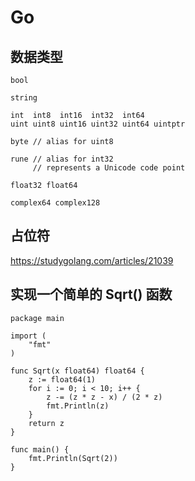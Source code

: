 # Go

## 数据类型

```
bool

string

int  int8  int16  int32  int64
uint uint8 uint16 uint32 uint64 uintptr

byte // alias for uint8

rune // alias for int32
     // represents a Unicode code point

float32 float64

complex64 complex128
```

## 占位符

https://studygolang.com/articles/21039

## 实现一个简单的 Sqrt() 函数

```
package main

import (
	"fmt"
)

func Sqrt(x float64) float64 {
	z := float64(1)
	for i := 0; i < 10; i++ {
		z -= (z * z - x) / (2 * z)
		fmt.Println(z)
	}
	return z
}

func main() {
	fmt.Println(Sqrt(2))
}
```
